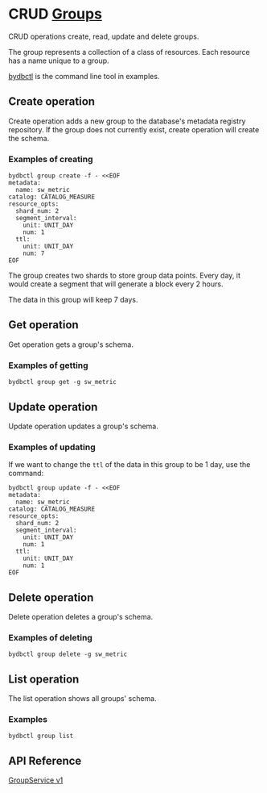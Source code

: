 # CRUD [Groups](../../../concept/data-model.md#groups)

CRUD operations create, read, update and delete groups.

The group represents a collection of a class of resources. Each resource has a name unique to a group.

[bydbctl](../bydbctl.md) is the command line tool in examples.

## Create operation

Create operation adds a new group to the database's metadata registry repository. If the group does not currently exist, create operation will create the schema.

### Examples of creating

```shell
bydbctl group create -f - <<EOF
metadata:
  name: sw_metric
catalog: CATALOG_MEASURE
resource_opts:
  shard_num: 2
  segment_interval:
    unit: UNIT_DAY
    num: 1
  ttl:
    unit: UNIT_DAY
    num: 7
EOF
```

The group creates two shards to store group data points. Every day, it would create a segment that will generate a block every 2 hours.

The data in this group will keep 7 days.

## Get operation

Get operation gets a group's schema.

### Examples of getting

```shell
bydbctl group get -g sw_metric
```

## Update operation

Update operation updates a group's schema.

### Examples of updating

If we want to change the `ttl` of the data in this group to be 1 day, use the command:

```shell
bydbctl group update -f - <<EOF
metadata:
  name: sw_metric
catalog: CATALOG_MEASURE
resource_opts:
  shard_num: 2
  segment_interval:
    unit: UNIT_DAY
    num: 1
  ttl:
    unit: UNIT_DAY
    num: 1
EOF
```

## Delete operation

Delete operation deletes a group's schema.

### Examples of deleting

```shell
bydbctl group delete -g sw_metric
```

## List operation

The list operation shows all groups' schema.

### Examples

```shell
bydbctl group list
```

## API Reference
[GroupService v1](../api-reference.md#groupservice)
